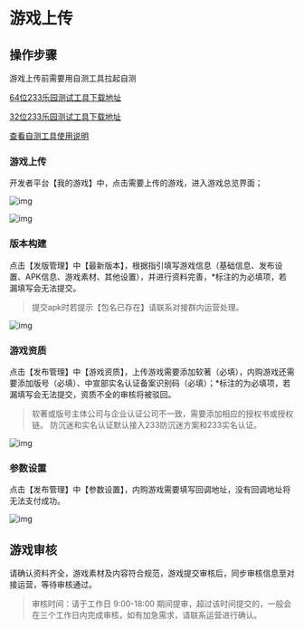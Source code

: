  # 游戏上传

 ## 操作步骤

游戏上传前需要用自测工具拉起自测

[64位233乐园测试工具下载地址](https://www.233leyuan.com/apiserv/api/deliveryTest/ABTest?id=kfz64)

[32位233乐园测试工具下载地址](https://www.233leyuan.com/apiserv/api/deliveryTest/ABTest?id=kfz)

[查看自测工具使用说明](https://doc.233leyuan.com/operate/test_tools.html)

### 游戏上传

开发者平台【我的游戏】中，点击需要上传的游戏，进入游戏总览界面；

![img](https://arkimg.ark.online/(null)-20240520170501922.png)

![img](https://arkimg.ark.online/(null)-20240520170502232.png)

### 版本构建

点击【发版管理】中【最新版本】，根据指引填写游戏信息（基础信息、发布设置、APK信息、游戏素材、其他设置），并进行资料完善，*标注的为必填项，若漏填写会无法提交。

> 提交apk时若提示【包名已存在】请联系对接群内运营处理。

![img](https://arkimg.ark.online/(null)-20240520170502007.png)

### 游戏资质

点击【发布管理】中【游戏资质】，上传游戏需要添加软著（必填），内购游戏还需要添加版号（必填）、中宣部实名认证备案识别码（必填）；*标注的为必填项，若漏填写会无法提交，资质不全的审核将被驳回。

> 软著或版号主体公司与企业认证公司不一致，需要添加相应的授权书或授权链。
> 防沉迷和实名认证默认接入233防沉迷方案和233实名认证。

![img](https://arkimg.ark.online/(null)-20240520170502063.png)

### 参数设置

点击【发布管理】中【参数设置】，内购游戏需要填写回调地址，没有回调地址将无法支付成功。

![img](https://arkimg.ark.online/(null)-20240520170502089.png)

 ## 游戏审核

请确认资料齐全，游戏素材及内容符合规范，游戏提交审核后，同步审核信息至对接运营，等待审核通过。

> 审核时间：请于工作日 9:00-18:00 期间提审，超过该时间提交的，一般会在三个工作日内完成审核，如有加急需求，请联系运营进行确认。